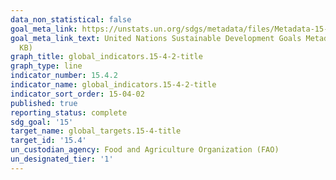 ```yaml
---
data_non_statistical: false
goal_meta_link: https://unstats.un.org/sdgs/metadata/files/Metadata-15-04-02.pdf
goal_meta_link_text: United Nations Sustainable Development Goals Metadata (PDF 384
  KB)
graph_title: global_indicators.15-4-2-title
graph_type: line
indicator_number: 15.4.2
indicator_name: global_indicators.15-4-2-title
indicator_sort_order: 15-04-02
published: true
reporting_status: complete
sdg_goal: '15'
target_name: global_targets.15-4-title
target_id: '15.4'
un_custodian_agency: Food and Agriculture Organization (FAO)
un_designated_tier: '1'
---
```

